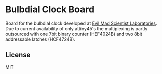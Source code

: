 # Bulbdial Clock Board

Board for the bulbdial clock developed at [Evil Mad Scientist Laboratories](http://www.evilmadscientist.com/2009/a-bulbdial-clock/).
Due to current availability of only attiny45's the multiplexing is partly outsourced with one 7bit binary counter (HEF4024B) and two 8bit addressable latches (HCF4724B).

## License

MIT
